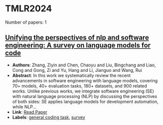 # TMLR2024

Number of papers: 1

## [Unifying the perspectives of nlp and software engineering: A survey on language models for code](paper_1.md)
- **Authors**: Zhang, Ziyin and Chen, Chaoyu and Liu, Bingchang and Liao, Cong and Gong, Zi and Yu, Hang and Li, Jianguo and Wang, Rui
- **Abstract**: In this work we systematically review the recent advancements in software engineering with language models, covering 70+ models, 40+ evaluation tasks, 180+ datasets, and 900 related works. Unlike previous works, we integrate software engineering (SE) with natural language processing (NLP) by discussing the perspectives of both sides: SE applies language models for development automation, while NLP...
- **Link**: [Read Paper](https://arxiv.org/pdf/2311.07989)
- **Labels**: [general coding task](../../labels/general_coding_task.md), [survey](../../labels/survey.md)

